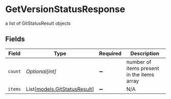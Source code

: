 # GetVersionStatusResponse

a list of GitStatusResult objects


## Fields

| Field                                                        | Type                                                         | Required                                                     | Description                                                  |
| ------------------------------------------------------------ | ------------------------------------------------------------ | ------------------------------------------------------------ | ------------------------------------------------------------ |
| `count`                                                      | *Optional[int]*                                              | :heavy_minus_sign:                                           | number of items present in the items array                   |
| `items`                                                      | List[[models.GitStatusResult](../models/gitstatusresult.md)] | :heavy_minus_sign:                                           | N/A                                                          |